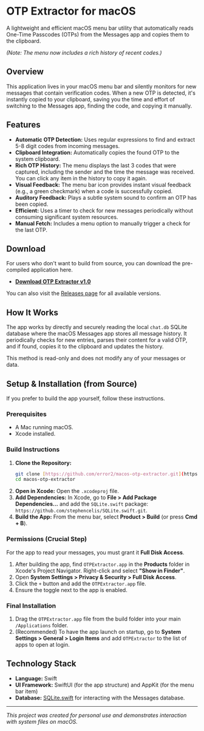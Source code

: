 # OTP Extractor for macOS

A lightweight and efficient macOS menu bar utility that automatically reads One-Time Passcodes (OTPs) from the Messages app and copies them to the clipboard.

*(Note: The menu now includes a rich history of recent codes.)*

## Overview

This application lives in your macOS menu bar and silently monitors for new messages that contain verification codes. When a new OTP is detected, it's instantly copied to your clipboard, saving you the time and effort of switching to the Messages app, finding the code, and copying it manually.

## Features

* **Automatic OTP Detection:** Uses regular expressions to find and extract 5-8 digit codes from incoming messages.
* **Clipboard Integration:** Automatically copies the found OTP to the system clipboard.
* **Rich OTP History:** The menu displays the last 3 codes that were captured, including the sender and the time the message was received. You can click any item in the history to copy it again.
* **Visual Feedback:** The menu bar icon provides instant visual feedback (e.g., a green checkmark) when a code is successfully copied.
* **Auditory Feedback:** Plays a subtle system sound to confirm an OTP has been copied.
* **Efficient:** Uses a timer to check for new messages periodically without consuming significant system resources.
* **Manual Fetch:** Includes a menu option to manually trigger a check for the last OTP.

## Download

For users who don't want to build from source, you can download the pre-compiled application here.

* [**Download OTP Extractor v1.0**](https://github.com/error2/macos-otp-extractor/releases/download/v1.1/OTPExtractor.app.zip)

You can also visit the [Releases page](https://github.com/error2/macos-otp-extractor/releases) for all available versions.

## How It Works

The app works by directly and securely reading the local `chat.db` SQLite database where the macOS Messages app stores all message history. It periodically checks for new entries, parses their content for a valid OTP, and if found, copies it to the clipboard and updates the history.

This method is read-only and does not modify any of your messages or data.

## Setup & Installation (from Source)

If you prefer to build the app yourself, follow these instructions.

### Prerequisites

* A Mac running macOS.
* Xcode installed.

### Build Instructions

1.  **Clone the Repository:**
    ```bash
    git clone [https://github.com/error2/macos-otp-extractor.git](https://github.com/error2/macos-otp-extractor.git)
    cd macos-otp-extractor
    ```
2.  **Open in Xcode:** Open the `.xcodeproj` file.
3.  **Add Dependencies:** In Xcode, go to **File > Add Package Dependencies...** and add the `SQLite.swift` package: `https://github.com/stephencelis/SQLite.swift.git`.
4.  **Build the App:** From the menu bar, select **Product > Build** (or press **Cmd + B**).

### Permissions (Crucial Step)

For the app to read your messages, you must grant it **Full Disk Access**.

1.  After building the app, find `OTPExtractor.app` in the **Products** folder in Xcode's Project Navigator. Right-click and select **"Show in Finder"**.
2.  Open **System Settings > Privacy & Security > Full Disk Access**.
3.  Click the `+` button and add the `OTPExtractor.app` file.
4.  Ensure the toggle next to the app is enabled.

### Final Installation

1.  Drag the `OTPExtractor.app` file from the build folder into your main `/Applications` folder.
2.  (Recommended) To have the app launch on startup, go to **System Settings > General > Login Items** and add `OTPExtractor` to the list of apps to open at login.

## Technology Stack

* **Language:** Swift
* **UI Framework:** SwiftUI (for the app structure) and AppKit (for the menu bar item)
* **Database:** [SQLite.swift](https://github.com/stephencelis/SQLite.swift) for interacting with the Messages database.

---

*This project was created for personal use and demonstrates interaction with system files on macOS.*
